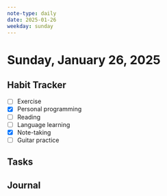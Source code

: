 ```yaml
---
note-type: daily
date: 2025-01-26
weekday: sunday
---
```


# Sunday, January 26, 2025

## Habit Tracker

- [ ] Exercise
- [x] Personal programming
- [ ] Reading
- [ ] Language learning
- [x] Note-taking
- [ ] Guitar practice

## Tasks

## Journal
